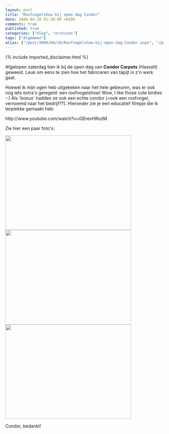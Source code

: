 ```yaml
---
layout: post
title: "Roofvogelshow bij open dag Condor"
date: 2009-04-20 02:30:00 +0200
comments: true
published: true
categories: ["blog", "archives"]
tags: ["Algemeen"]
alias: ["/post/2009/04/20/Roofvogelshow-bij-open-dag-Condor.aspx", "/post/2009/04/20/roofvogelshow-bij-open-dag-condor.aspx"]
---
```

<!-- more -->
{% include imported_disclaimer.html %}
<p>
Afgelopen zaterdag ben ik bij de open dag van <strong>Condor Carpets</strong> (Hasselt) geweest. Leuk om eens te zien hoe het fabriceren van tapijt in z&#39;n werk gaat. 
</p>
<p>
Hoewel ik mijn ogen heb uitgekeken naar het hele gebeuren, was er ook nog iets extra&#39;s geregeld: een roofvogelshow! Wow, I like those cute birdies :-) Als &#39;bonus&#39; hadden ze ook een echte condor (=ook een roofvogel, vernoemd naar het bedrijf??). Hieronder zie je een educatief filmpje die ik terplekke gemaakt heb: 
</p>
<p>
http://www.youtube.com/watch?v=iGErevHRozM 
</p>
<p>
Zie hier een paar foto&#39;s: 
</p>
<p>
<img src="/image.axd?picture=2009%2f4%2fvogels1.jpg" alt="" width="400" height="300" /><br />
<img src="/image.axd?picture=2009%2f4%2fvogels2.jpg" alt="" width="400" height="300" /><br />
<img src="/image.axd?picture=2009%2f4%2fvogels3.jpg" alt="" width="400" height="300" />
</p>
<p>
Condor, bedankt! 
</p>
